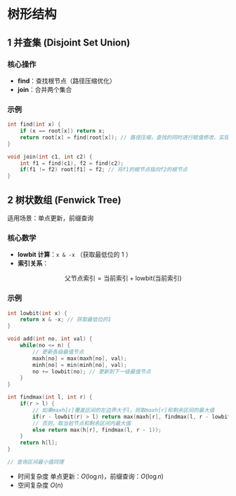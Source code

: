 # 树形结构

## 1 并查集 (Disjoint Set Union)

### 核心操作

- **find**：查找根节点（路径压缩优化）
- **join**：合并两个集合

### 示例

```cpp
int find(int x) {
	if (x == root[x]) return x;
	return root[x] = find(root[x]); // 路径压缩，查找的同时进行赋值修改，实现记忆化搜索
}

void join(int c1, int c2) {
	int f1 = find(c1), f2 = find(c2);
	if(f1 != f2) root[f1] = f2; // 将f1的根节点指向f2的根节点
}
```

## 2 树状数组 (Fenwick Tree)

适用场景：单点更新，前缀查询

### 核心数学
- **lowbit 计算**：`x & -x` （获取最低位的 $1$ ）
- **索引关系**：
  ```math
  \text{父节点索引} = \text{当前索引} + \text{lowbit(当前索引)}
  ```

### 示例
```cpp
int lowbit(int x) {
	return x & -x; // 获取最低位的1
}

void add(int no, int val) {
	while(no <= n) {
		// 更新各级最值节点
		maxh[no] = max(maxh[no], val);
		minh[no] = min(minh[no], val);
		no += lowbit(no); // 更新到下一级最值节点
	}
}

int findmax(int l, int r) {
	if(r > l) {
        // 如果maxh[r]覆盖区间的左边界大于l，则取maxh[r]和剩余区间的最大值
		if(r - lowbit(r) > l) return max(maxh[r], findmax(l, r - lowbit(r)));
        // 否则，取当前节点和剩余区间内最大值
		else return max(h[r], findmax(l, r - 1));
	}
	return h[l];
}

// 查询区间最小值同理
```

- 时间复杂度 单点更新：$O(\log n)$，前缀查询：$O(\log n)$
- 空间复杂度 $O(n)$